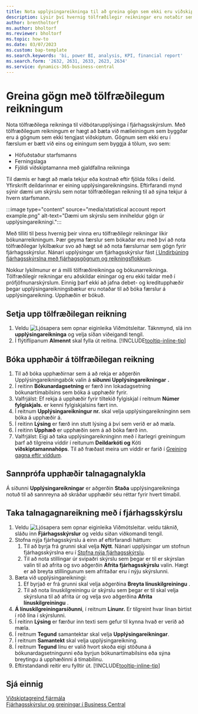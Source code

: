 ```yaml
---
title: Nota upplýsingareikninga til að greina gögn sem ekki eru viðskipti
description: Lýsir því hvernig tölfræðilegir reikningar eru notaðir sem annar uppruni gagna fyrir greiningar.
author: brentholtorf
ms.author: bholtorf
ms.reviewer: bholtorf
ms.topic: how-to
ms.date: 03/07/2023
ms.custom: bap-template
ms.search.keywords: 'bi, power BI, analysis, KPI, financial report'
ms.search.form: '2632, 2631, 2633, 2623, 2634'
ms.service: dynamics-365-business-central
---
```

# Greina gögn með tölfræðilegum reikningum

Nota tölfræðilega reikninga til viðbótarupplýsinga í fjárhagsskýrslum. Með tölfræðilegum reikningum er hægt að bæta við mælieiningum sem byggðar eru á gögnum sem ekki tengjast viðskiptum. Gögnum sem ekki eru í færslum er bætt við eins og einingum sem byggja á tölum, svo sem:

* Höfuðstaður starfsmanns
* Ferningslaga
* Fjöldi viðskiptamanna með gjaldfallna reikninga

Til dæmis er hægt að mæla tekjur eða kostnað eftir fjölda fólks í deild. Yfirskrift deildarinnar er eining upplýsingareikningsins. Eftirfarandi mynd sýnir dæmi um skýrslu sem notar tölfræðilegan reikning til að sýna tekjur á hvern starfsmann.

:::image type="content" source="media/statistical account report example.png" alt-text="Dæmi um skýrslu sem inniheldur gögn úr upplýsingareikningi.":::

Með tilliti til þess hvernig þeir vinna eru tölfræðilegir reikningar líkir bókunarreikningum. Þær geyma færslur sem bókaðar eru með því að nota tölfræðilegar lykilbækur svo að hægt sé að nota færslurnar sem gögn fyrir fjárhagsskýrslur. Nánari upplýsingar um fjárhagsskýrslur fást [í Undirbúning fjárhagsskýrslna með fjárhagsgögnum og reikningsflokkum](bi-how-work-account-schedule.md). 

Nokkur lykilmunur er á milli tölfræðireikninga og bókunarreikninga. Tölfræðilegir reikningar eru aðskildar einingar og eru ekki taldar með í prófjöfnunarskýrslum. Einnig þarf ekki að jafna debet- og kreditupphæðir þegar upplýsingareikningsbækur eru notaðar til að bóka færslur á upplýsingareikning. Upphæðin er bókuð.

## Setja upp tölfræðilegan reikning

1. Veldu ![Ljósapera sem opnar eiginleika Viðmótsleitar.](media/ui-search/search_small.png "Segðu mér hvað þú vilt gera") Táknmynd, slá inn **upplýsingareikninga** og velja síðan viðeigandi tengil.
1. Í flýtiflipanum **Almennt** skal fylla út reitina. [!INCLUDE[tooltip-inline-tip](includes/tooltip-inline-tip_md.md)]

## Bóka upphæðir á tölfræðilegan reikning

1. Til að bóka upphæðirnar sem á að rekja er aðgerðin Upplýsingareikningabók valin á **síðunni Upplýsingareikningar**  **.** 
1. Í reitinn **Bókunardagsetning** er færð inn lokadagsetning bókunartímabilsins sem bóka á upphæðir fyrir.
1. Valfrjálst: Ef rekja á upphæðir fyrir tiltekið fylgiskjal í reitnum **Númer fylgiskjals.** er kenni fylgiskjalsins fært inn.
1. Í reitnum **Upplýsingareikningur nr.** skal velja upplýsingareikninginn sem bóka á upphæðir á.
1. Í reitinn **Lýsing** er færð inn stutt lýsing á því sem verið er að mæla.  
1. Í reitinn **Upphæð** er upphæðin sem á að bóka færð inn. 
1. Valfrjálst: Eigi að taka upplýsingareikninginn með í ítarlegri greiningum þarf að tilgreina víddir í reitunum **Deildarkóti og** Kóti **viðskiptamannahóps**. Til að fræðast meira um víddir er farið í [Greining gagna eftir víddum](bi-how-analyze-data-dimension.md).

## Sannprófa upphæðir talnagagnalykla

Á síðunni **Upplýsingareikningar** er aðgerðin **Staða** upplýsingareikninga notuð til að sannreyna að skráðar upphæðir séu réttar fyrir hvert tímabil.  

## Taka talnagagnareikning með í fjárhagsskýrslu

1. Veldu ![Ljósapera sem opnar eiginleika Viðmótsleitar.](media/ui-search/search_small.png "Segðu mér hvað þú vilt gera") veldu táknið, sláðu inn **Fjárhagsskýrslur** og veldu síðan viðkomandi tengil.
1. Stofna nýja fjárhagsskýrslu á einn af eftirfarandi háttum:
    1. Til að byrja frá grunni skal velja **Nýtt**. Nánari upplýsingar um stofnun fjárhagsskýrslna eru í [Stofna nýja fjárhagsskýrslu](bi-how-work-account-schedule.md#create-a-new-financial-report).
    1. Til að nota stillingar úr svipaðri skýrslu sem þegar er til er skýrslan valin til að afrita og svo aðgerðin **Afrita fjárhagsskýrslu** valin. Hægt er að breyta stillingunum sem afritaðar eru í nýju skýrslunni.
1. Bæta við upplýsingareikningi:
    1. Ef byrjað er frá grunni skal velja aðgerðina **Breyta línuskilgreiningu** .
    1. Til að nota línuskilgreiningu úr skýrslu sem þegar er til skal velja skýrsluna til að afrita úr og velja svo aðgerðina **Afrita línuskilgreiningu** .
1.  **Á línuskilgreiningarsíðunni**, í reitnum **Línunr.** Er tilgreint hvar línan birtist í röð lína í skýrslunni.
1. Í reitinn **Lýsing** er færður inn texti sem gefur til kynna hvað er verið að mæla.
1. Í reitnum **Tegund** samantektar skal velja **Upplýsingareikningar**.
1. Í reitnum **Samantekt** skal velja upplýsingareikning.
1. Í reitnum **Tegund** línu er valið hvort skoða eigi stöðuna á bókunardagsetningunni eða byrjun bókunartímabilsins eða sýna breytingu á upphæðinni á tímabilinu.
1. Eftirstandandi reitir eru fylltir út. [!INCLUDE[tooltip-inline-tip](includes/tooltip-inline-tip_md.md)]

## Sjá einnig

[Viðskiptagreind fjármála](bi.md)  
[Fjárhagsskýrslur og greiningar í Business Central](finance-reports.md)